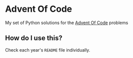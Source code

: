 # Advent Of Code
My set of Python solutions for the [Advent Of Code](http://adventofcode.com/) problems

## How do I use this?
Check each year's `README` file individually.

